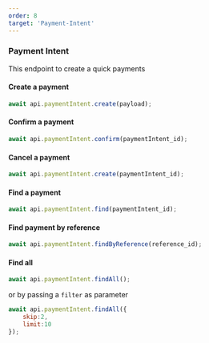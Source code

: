 ```yaml
---
order: 8
target: 'Payment-Intent'
---
```


### Payment Intent

This endpoint to create a quick payments 

#### Create a payment 
```js
await api.paymentIntent.create(payload); 
```
#### Confirm a payment 
```js
await api.paymentIntent.confirm(paymentIntent_id); 
```
#### Cancel a payment 
```js
await api.paymentIntent.create(paymentIntent_id); 
```
#### Find a payment 
```js
await api.paymentIntent.find(paymentIntent_id); 
```
#### Find payment by reference
```js
await api.paymentIntent.findByReference(reference_id); 
```
#### Find all 
```js
await api.paymentIntent.findAll(); 
```
or by passing a `filter` as parameter
```js
await api.paymentIntent.findAll({
    skip:2,
    limit:10
}); 
``` 
